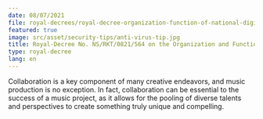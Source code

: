 ```yaml
---
date: 08/07/2021
file: royal-decrees/royal-decree-organization-function-of-national-digital-economy-society-council.pdf
featured: true
image: src/asset/security-tips/anti-virus-tip.jpg
title: Royal-Decree No. NS/RKT/0821/564 on the Organization and Functioning of National Council for Digital Economy and Society.
type: royal-decree
lang: en
---
```


Collaboration is a key component of many creative endeavors, and music production is no exception. In fact, collaboration can be essential to the success of a music project, as it allows for the pooling of diverse talents and perspectives to create something truly unique and compelling.
